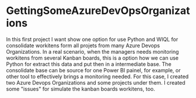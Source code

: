 # GettingSomeAzureDevOpsOrganizations
In this first project I want show one option for use Python and WIQL for consolidate workitens form all projets from many Azure Devops Organizations.
In a real scenario, when the managers needs monitoring workitens from several Kanban boards, this is a option  how we can use Python for extract this data and put then in a intermediate base. 
The consolidate base can be source for one Power BI painel, for example, or other tool to effectively brings a monitoring needed.
For this case, I created two Azure Devops Organizations and some projects under them. I created some "issues" for simulate the kanban boards workitens, too.

